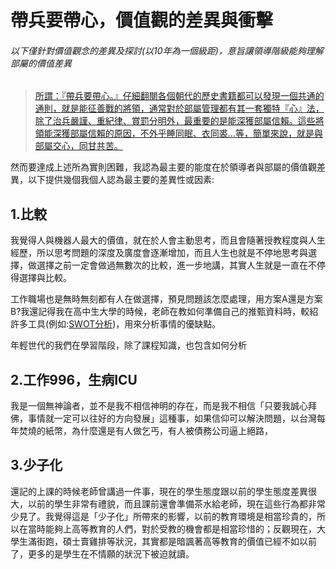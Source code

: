 帶兵要帶心，價值觀的差異與衝擊
============================
###### 以下僅針對價值觀念的差異及探討(以10年為一個級距)，意旨讓領導階級能夠理解部屬的價值差異

>[所謂：『帶兵要帶心。』仔細翻閱各個朝代的歷史書籍都可以發現一個共通的通則，就是能征善戰的將領，通常對於部屬管理都有其一套獨特『心』法，除了治兵嚴謹、重紀律、賞罰分明外，最重要的是能深獲部屬信賴。這些將領能深獲部屬信賴的原因，不外乎睡同眠、衣同裘…等，簡單來說，就是與部屬交心，同甘共苦。](https://jerrylu1123.pixnet.net/blog/post/3817595)

然而要達成上述所為實則困難，我認為最主要的能度在於領導者與部屬的價值觀差異，以下提供幾個我個人認為最主要的差異性或因素:

## 1.比較
我覺得人與機器人最大的價值，就在於人會主動思考，而且會隨著授教程度與人生經歷，所以思考問題的深度及廣度會逐漸增加，而且人生也就是不停地思考與選擇，做選擇之前一定會做過無數次的比較，進一步地講，其實人生就是一直在不停得選擇與比較。

工作職場也是無時無刻都有人在做選擇，預見問題該怎麼處理，用方案A還是方案B?我還記得我在高中生大學的時候，老師在教如何準備自己的推甄資料時，較紹許多工具(例如:[SWOT分析](https://zh.wikipedia.org/wiki/%E5%BC%B7%E5%BC%B1%E5%8D%B1%E6%A9%9F%E5%88%86%E6%9E%90))，用來分析事情的優缺點。

年輕世代的我們在學習階段，除了課程知識，也包含如何分析

## 2.工作996，生病ICU
我是一個無神論者，並不是我不相信神明的存在，而是我不相信「只要我誠心拜佛，事情就一定可以往好的方向發展」這種事，如果信仰可以解決問題，以台灣每年焚燒的紙幣，為什麼還是有人做乞丐，有人被債務公司逼上絕路，




## 3.少子化
還記的上課的時候老師曾講過一件事，現在的學生態度跟以前的學生態度差異很大，以前的學生非常有禮貌，而且課前還會準備茶水給老師，現在這些行為都非常少見了。我覺得這是「少子化」所帶來的影響，以前的教育環境是相當珍貴的，所以在當時能夠上高等教育的人們，對於受教的機會都是相當珍惜的；反觀現在，大學生滿街跑，碩士賣雞排等狀況，其實都是暗諷著高等教育的價值已經不如以前了，更多的是學生在不情願的狀況下被迫就讀。